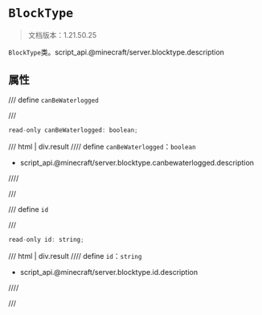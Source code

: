 # `BlockType`

> 文档版本：1.21.50.25

`BlockType`类。script_api.@minecraft/server.blocktype.description

## 属性

/// define
`canBeWaterlogged`


///

```js
read-only canBeWaterlogged: boolean;
```

/// html | div.result
//// define
`canBeWaterlogged`：`boolean`

- script_api.@minecraft/server.blocktype.canbewaterlogged.description


////

///


/// define
`id`


///

```js
read-only id: string;
```

/// html | div.result
//// define
`id`：`string`

- script_api.@minecraft/server.blocktype.id.description


////

///

